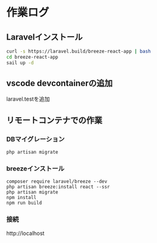 # 作業ログ
## Laravelインストール
```bash
curl -s https://laravel.build/breeze-react-app | bash
cd breeze-react-app
sail up -d
```

## vscode devcontainerの追加
laravel.testを追加

## リモートコンテナでの作業

### DBマイグレーション
```
php artisan migrate
```

### breezeインストール
```
composer require laravel/breeze --dev
php artisan breeze:install react --ssr
php artisan migrate
npm install
npm run build
```

### 接続
http://localhost